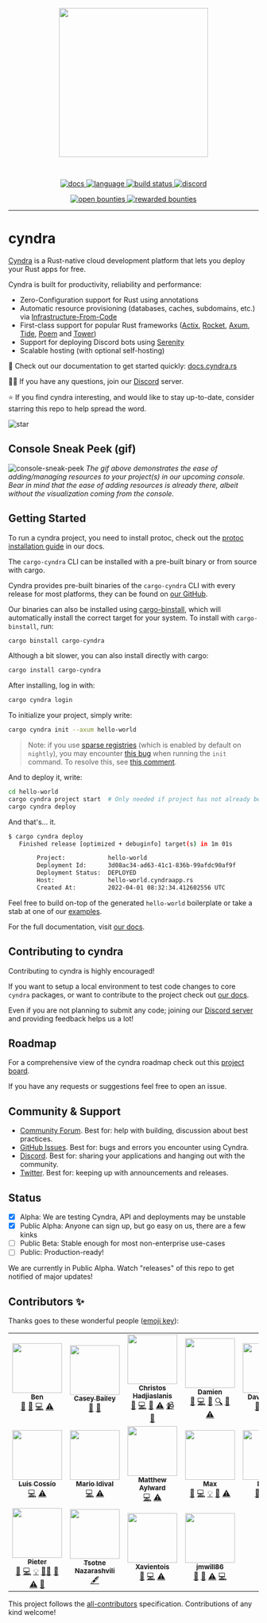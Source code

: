 <!-- markdownlint-disable -->
<p align="center">
<img width="300" src="https://raw.githubusercontent.com/cyndra-hq/cyndra/master/assets/logo-rectangle-transparent.png"/>
</p>
<br>
<p align=center>
  <a href="https://docs.rs/cyndra-runtime">
    <img alt="docs" src="https://img.shields.io/badge/docs-reference-orange">
  </a>
  <a href="https://github.com/cyndra-hq/cyndra/search?l=rust">
    <img alt="language" src="https://img.shields.io/badge/language-Rust-orange.svg">
  </a>
  <a href="https://circleci.com/gh/cyndra-hq/cyndra/">
    <img alt="build status" src="https://circleci.com/gh/cyndra-hq/cyndra.svg?style=shield"/>
  </a>
  <a href="https://discord.gg/H33rRDTm3p">
    <img alt="discord" src="https://img.shields.io/discord/803236282088161321?logo=discord"/>
  </a>
</p>
<p align="center">
  <a href="https://console.algora.io/org/cyndra/bounties?status=open">
    <img alt="open bounties" src="https://img.shields.io/endpoint?url=https%3A%2F%2Fconsole.algora.io%2Fapi%2Fshields%2Fcyndra%2Fbounties%3Fstatus%3Dopen"/>
  </a>
  <a href="https://console.algora.io/org/cyndra/bounties?status=completed">
    <img alt="rewarded bounties" src="https://img.shields.io/endpoint?url=https%3A%2F%2Fconsole.algora.io%2Fapi%2Fshields%2Fcyndra%2Fbounties%3Fstatus%3Dcompleted"/>
  </a>
</p>
<!-- markdownlint-restore -->

---

# cyndra

[Cyndra](https://www.cyndra.rs/) is a Rust-native cloud development platform that lets you deploy your Rust apps for free.

Cyndra is built for productivity, reliability and performance:

- Zero-Configuration support for Rust using annotations
- Automatic resource provisioning (databases, caches, subdomains, etc.) via [Infrastructure-From-Code](https://www.cyndra.rs/blog/2022/05/09/ifc)
- First-class support for popular Rust frameworks ([Actix](https://docs.cyndra.rs/examples/actix), [Rocket](https://docs.cyndra.rs/examples/rocket), [Axum](https://docs.cyndra.rs/examples/axum),
  [Tide](https://docs.cyndra.rs/examples/tide), [Poem](https://docs.cyndra.rs/examples/poem) and [Tower](https://docs.cyndra.rs/examples/tower))
- Support for deploying Discord bots using [Serenity](https://docs.cyndra.rs/examples/serenity)
- Scalable hosting (with optional self-hosting)

📖 Check out our documentation to get started quickly: [docs.cyndra.rs](https://docs.cyndra.rs)

🙋‍♂️ If you have any questions, join our [Discord](https://discord.gg/cyndra) server.

⭐ If you find cyndra interesting, and would like to stay up-to-date, consider starring this repo to help spread the word.

![star](https://i.imgur.com/kLWmThm.gif)

## Console Sneak Peek (gif)
![console-sneak-peek](https://i.imgur.com/1qdWipP.gif)
*The gif above demonstrates the ease of adding/managing resources to your project(s) in our upcoming console. Bear in mind that the ease of adding resources is already there, albeit without the visualization coming from the console.*

## Getting Started

To run a cyndra project, you need to install protoc, check out the [protoc installation guide](https://docs.cyndra.rs/support/installing-protoc) in our docs.

The `cargo-cyndra` CLI can be installed with a pre-built binary or from source with cargo.

Cyndra provides pre-built binaries of the `cargo-cyndra` CLI with every release
for most platforms, they can be found on [our GitHub](https://github.com/cyndra-hq/cyndra/releases/latest).

Our binaries can also be installed using [cargo-binstall](https://github.com/cargo-bins/cargo-binstall),
which will automatically install the correct target for your system.
To install with `cargo-binstall`, run:

```sh
cargo binstall cargo-cyndra
```

Although a bit slower, you can also install directly with cargo:

```sh
cargo install cargo-cyndra
```

After installing, log in with:

```sh
cargo cyndra login
```

To initialize your project, simply write:

```bash
cargo cyndra init --axum hello-world
```

> Note: if you use [sparse registries](https://blog.rust-lang.org/inside-rust/2023/01/30/cargo-sparse-protocol.html) (which
> is enabled by default on `nightly`), you may encounter [this bug](https://github.com/cyndra-hq/cyndra/issues/821) when 
> running the `init` command. To resolve this, see [this comment](https://github.com/cyndra-hq/cyndra/issues/821#issuecomment-1525317860).

And to deploy it, write:

```bash
cd hello-world
cargo cyndra project start  # Only needed if project has not already been created during init
cargo cyndra deploy
```

And that's... it.

```bash
$ cargo cyndra deploy
   Finished release [optimized + debuginfo] target(s) in 1m 01s

        Project:            hello-world
        Deployment Id:      3d08ac34-ad63-41c1-836b-99afdc90af9f
        Deployment Status:  DEPLOYED
        Host:               hello-world.cyndraapp.rs
        Created At:         2022-04-01 08:32:34.412602556 UTC
```

Feel free to build on-top of the generated `hello-world` boilerplate or take a stab at one of our [examples](https://docs.cyndra.rs/examples/axum).

For the full documentation, visit [our docs](https://docs.cyndra.rs).

## Contributing to cyndra

Contributing to cyndra is highly encouraged!

If you want to setup a local environment to test code changes to core `cyndra` packages, or want to contribute to the project check out [our docs](https://docs.cyndra.rs/community/contribute).

Even if you are not planning to submit any code; joining our [Discord server](https://discord.gg/cyndra) and providing feedback helps us a lot!

## Roadmap

For a comprehensive view of the cyndra roadmap check out this [project board](https://github.com/orgs/cyndra-hq/projects/4).

If you have any requests or suggestions feel free to open an issue.

## Community & Support

- [Community Forum](https://github.com/cyndra-hq/cyndra/discussions). Best for: help with building, discussion about best practices.
- [GitHub Issues](https://github.com/cyndra-hq/cyndra/issues). Best for: bugs and errors you encounter using Cyndra.
- [Discord](https://discord.gg/cyndra). Best for: sharing your applications and hanging out with the community.
- [Twitter](https://twitter.com/cyndra_dev). Best for: keeping up with announcements and releases.

## Status

- [x] Alpha: We are testing Cyndra, API and deployments may be unstable
- [x] Public Alpha: Anyone can sign up, but go easy on us,
  there are a few kinks
- [ ] Public Beta: Stable enough for most non-enterprise use-cases
- [ ] Public: Production-ready!

We are currently in Public Alpha. Watch "releases" of this repo to get
notified of major updates!

## Contributors ✨

Thanks goes to these wonderful people ([emoji key](https://allcontributors.org/docs/en/emoji-key)):

<!-- ALL-CONTRIBUTORS-LIST:START - Do not remove or modify this section -->
<!-- prettier-ignore-start -->
<!-- markdownlint-disable -->
<table>
  <tr>
    <td align="center"><a href="https://kaleidawave.github.io/"><img src="https://avatars.githubusercontent.com/u/26967284?v=4?s=100" width="100px;" alt=""/><br /><sub><b>Ben</b></sub></a><br /><a href="#blog-kaleidawave" title="Blogposts">📝</a> <a href="https://github.com/cyndra-hq/cyndra/issues?q=author%3Akaleidawave" title="Bug reports">🐛</a> <a href="https://github.com/cyndra-hq/cyndra/commits?author=kaleidawave" title="Code">💻</a> <a href="https://github.com/cyndra-hq/cyndra/commits?author=kaleidawave" title="Tests">⚠️</a></td>
    <td align="center"><a href="https://github.com/SonicZentropy"><img src="https://avatars.githubusercontent.com/u/12196028?v=4?s=100" width="100px;" alt=""/><br /><sub><b>Casey Bailey</b></sub></a><br /><a href="https://github.com/cyndra-hq/cyndra/issues?q=author%3ASonicZentropy" title="Bug reports">🐛</a> <a href="https://github.com/cyndra-hq/cyndra/commits?author=SonicZentropy" title="Documentation">📖</a></td>
    <td align="center"><a href="https://github.com/christoshadjiaslanis"><img src="https://avatars.githubusercontent.com/u/14791384?v=4?s=100" width="100px;" alt=""/><br /><sub><b>Christos Hadjiaslanis</b></sub></a><br /><a href="#blog-christoshadjiaslanis" title="Blogposts">📝</a> <a href="https://github.com/cyndra-hq/cyndra/commits?author=christoshadjiaslanis" title="Code">💻</a> <a href="https://github.com/cyndra-hq/cyndra/pulls?q=is%3Apr+reviewed-by%3Achristoshadjiaslanis" title="Reviewed Pull Requests">👀</a> <a href="https://github.com/cyndra-hq/cyndra/commits?author=christoshadjiaslanis" title="Tests">⚠️</a> <a href="#video-christoshadjiaslanis" title="Videos">📹</a> <a href="https://github.com/cyndra-hq/cyndra/issues?q=author%3Achristoshadjiaslanis" title="Bug reports">🐛</a></td>
    <td align="center"><a href="https://github.com/brokad"><img src="https://avatars.githubusercontent.com/u/13315034?v=4?s=100" width="100px;" alt=""/><br /><sub><b>Damien</b></sub></a><br /><a href="https://github.com/cyndra-hq/cyndra/issues?q=author%3Abrokad" title="Bug reports">🐛</a> <a href="https://github.com/cyndra-hq/cyndra/commits?author=brokad" title="Code">💻</a> <a href="https://github.com/cyndra-hq/cyndra/commits?author=brokad" title="Documentation">📖</a> <a href="#fundingFinding-brokad" title="Funding Finding">🔍</a> <a href="https://github.com/cyndra-hq/cyndra/pulls?q=is%3Apr+reviewed-by%3Abrokad" title="Reviewed Pull Requests">👀</a> <a href="https://github.com/cyndra-hq/cyndra/commits?author=brokad" title="Tests">⚠️</a></td>
    <td align="center"><a href="http://alsuren.github.io/"><img src="https://avatars.githubusercontent.com/u/254647?v=4?s=100" width="100px;" alt=""/><br /><sub><b>David Laban</b></sub></a><br /><a href="https://github.com/cyndra-hq/cyndra/issues?q=author%3Aalsuren" title="Bug reports">🐛</a> <a href="https://github.com/cyndra-hq/cyndra/commits?author=alsuren" title="Code">💻</a> <a href="https://github.com/cyndra-hq/cyndra/commits?author=alsuren" title="Tests">⚠️</a></td>
    <td align="center"><a href="https://github.com/ivancernja"><img src="https://avatars.githubusercontent.com/u/14149737?v=4?s=100" width="100px;" alt=""/><br /><sub><b>Ivan</b></sub></a><br /><a href="#blog-ivancernja" title="Blogposts">📝</a> <a href="https://github.com/cyndra-hq/cyndra/issues?q=author%3Aivancernja" title="Bug reports">🐛</a> <a href="https://github.com/cyndra-hq/cyndra/commits?author=ivancernja" title="Code">💻</a> <a href="https://github.com/cyndra-hq/cyndra/commits?author=ivancernja" title="Tests">⚠️</a></td>
    <td align="center"><a href="https://github.com/lilianmoraru"><img src="https://avatars.githubusercontent.com/u/621738?v=4?s=100" width="100px;" alt=""/><br /><sub><b>Lilian Anatolie Moraru</b></sub></a><br /><a href="#content-lilianmoraru" title="Content">🖋</a></td>
  </tr>
  <tr>
    <td align="center"><a href="https://github.com/coszio"><img src="https://avatars.githubusercontent.com/u/62079184?v=4?s=100" width="100px;" alt=""/><br /><sub><b>Luis Cossío</b></sub></a><br /><a href="https://github.com/cyndra-hq/cyndra/commits?author=coszio" title="Code">💻</a> <a href="https://github.com/cyndra-hq/cyndra/commits?author=coszio" title="Tests">⚠️</a></td>
    <td align="center"><a href="https://github.com/marioidival"><img src="https://avatars.githubusercontent.com/u/1129263?v=4?s=100" width="100px;" alt=""/><br /><sub><b>Mario Idival</b></sub></a><br /><a href="https://github.com/cyndra-hq/cyndra/commits?author=marioidival" title="Code">💻</a> <a href="https://github.com/cyndra-hq/cyndra/commits?author=marioidival" title="Tests">⚠️</a></td>
    <td align="center"><a href="https://github.com/Butch78"><img src="https://avatars.githubusercontent.com/u/19205392?v=4?s=100" width="100px;" alt=""/><br /><sub><b>Matthew Aylward </b></sub></a><br /><a href="https://github.com/cyndra-hq/cyndra/commits?author=Butch78" title="Code">💻</a> <a href="https://github.com/cyndra-hq/cyndra/commits?author=Butch78" title="Tests">⚠️</a></td>
    <td align="center"><a href="https://github.com/bmoxb"><img src="https://avatars.githubusercontent.com/u/42641081?v=4?s=100" width="100px;" alt=""/><br /><sub><b>Max</b></sub></a><br /><a href="https://github.com/cyndra-hq/cyndra/issues?q=author%3Abmoxb" title="Bug reports">🐛</a> <a href="https://github.com/cyndra-hq/cyndra/commits?author=bmoxb" title="Code">💻</a> <a href="#example-bmoxb" title="Examples">💡</a> <a href="https://github.com/cyndra-hq/cyndra/pulls?q=is%3Apr+reviewed-by%3Abmoxb" title="Reviewed Pull Requests">👀</a> <a href="https://github.com/cyndra-hq/cyndra/commits?author=bmoxb" title="Tests">⚠️</a></td>
    <td align="center"><a href="https://github.com/nahuakang"><img src="https://avatars.githubusercontent.com/u/18533347?v=4?s=100" width="100px;" alt=""/><br /><sub><b>Nahua</b></sub></a><br /><a href="https://github.com/cyndra-hq/cyndra/issues?q=author%3Anahuakang" title="Bug reports">🐛</a> <a href="https://github.com/cyndra-hq/cyndra/commits?author=nahuakang" title="Code">💻</a> <a href="https://github.com/cyndra-hq/cyndra/commits?author=nahuakang" title="Tests">⚠️</a></td>
    <td align="center"><a href="https://github.com/nodard"><img src="https://avatars.githubusercontent.com/u/12720758?v=4?s=100" width="100px;" alt=""/><br /><sub><b>Nodar Daneliya</b></sub></a><br /><a href="#business-nodard" title="Business development">💼</a> <a href="#fundingFinding-nodard" title="Funding Finding">🔍</a></td>
    <td align="center"><a href="https://github.com/oddgrd"><img src="https://avatars.githubusercontent.com/u/29732646?v=4?s=100" width="100px;" alt=""/><br /><sub><b>Oddbjørn Grødem</b></sub></a><br /><a href="https://github.com/cyndra-hq/cyndra/commits?author=oddgrd" title="Code">💻</a> <a href="https://github.com/cyndra-hq/cyndra/commits?author=oddgrd" title="Tests">⚠️</a></td>
  </tr>
  <tr>
    <td align="center"><a href="https://github.com/chesedo"><img src="https://avatars.githubusercontent.com/u/5367103?v=4?s=100" width="100px;" alt=""/><br /><sub><b>Pieter</b></sub></a><br /><a href="https://github.com/cyndra-hq/cyndra/issues?q=author%3Achesedo" title="Bug reports">🐛</a> <a href="https://github.com/cyndra-hq/cyndra/commits?author=chesedo" title="Code">💻</a> <a href="#example-chesedo" title="Examples">💡</a> <a href="#mentoring-chesedo" title="Mentoring">🧑‍🏫</a> <a href="https://github.com/cyndra-hq/cyndra/pulls?q=is%3Apr+reviewed-by%3Achesedo" title="Reviewed Pull Requests">👀</a> <a href="https://github.com/cyndra-hq/cyndra/commits?author=chesedo" title="Tests">⚠️</a> <a href="https://github.com/cyndra-hq/cyndra/commits?author=chesedo" title="Documentation">📖</a></td>
    <td align="center"><a href="https://github.com/thecotne"><img src="https://avatars.githubusercontent.com/u/1606993?v=4?s=100" width="100px;" alt=""/><br /><sub><b>Tsotne Nazarashvili</b></sub></a><br /><a href="#content-thecotne" title="Content">🖋</a></td>
    <td align="center"><a href="https://github.com/Xavientois"><img src="https://avatars.githubusercontent.com/u/34867186?v=4?s=100" width="100px;" alt=""/><br /><sub><b>Xavientois</b></sub></a><br /><a href="https://github.com/cyndra-hq/cyndra/issues?q=author%3AXavientois" title="Bug reports">🐛</a> <a href="https://github.com/cyndra-hq/cyndra/commits?author=Xavientois" title="Code">💻</a> <a href="https://github.com/cyndra-hq/cyndra/commits?author=Xavientois" title="Tests">⚠️</a></td>
    <td align="center"><a href="https://thesnugco.com/"><img src="https://avatars.githubusercontent.com/u/19667780?v=4?s=100" width="100px;" alt=""/><br /><sub><b>jmwill86</b></sub></a><br /><a href="https://github.com/cyndra-hq/cyndra/issues?q=author%3Ajmwill86" title="Bug reports">🐛</a> <a href="https://github.com/cyndra-hq/cyndra/commits?author=jmwill86" title="Documentation">📖</a> <a href="https://github.com/cyndra-hq/cyndra/commits?author=jmwill86" title="Tests">⚠️</a> <a href="https://github.com/cyndra-hq/cyndra/commits?author=jmwill86" title="Code">💻</a></td>
  </tr>
</table>

<!-- markdownlint-restore -->
<!-- prettier-ignore-end -->

<!-- ALL-CONTRIBUTORS-LIST:END -->

This project follows the [all-contributors](https://github.com/all-contributors/all-contributors) specification. Contributions of any kind welcome!
